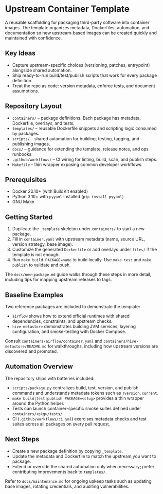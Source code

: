 # Upstream Container Template

A reusable scaffolding for packaging third-party software into container images. The template organizes metadata, Dockerfiles, automation, and documentation so new upstream-based images can be created quickly and maintained with confidence.

## Key Ideas
- Capture upstream-specific choices (versioning, patches, entrypoint) alongside shared automation.
- Ship ready-to-run build/test/publish scripts that work for every package definition.
- Treat the repo as code: version metadata, enforce tests, and document assumptions.

## Repository Layout
- `containers/` – package definitions. Each package has metadata, Dockerfile, overlays, and tests.
- `templates/` – reusable Dockerfile snippets and scripting logic consumed by packages.
- `scripts/` – shared automation for building, testing, tagging, and publishing images.
- `docs/` – guidance for extending the template, release notes, and ops runbooks.
- `.github/workflows/` – CI wiring for linting, build, scan, and publish steps.
- `Makefile` – thin wrapper exposing common developer workflows.

## Prerequisites
- Docker 20.10+ (with BuildKit enabled)
- Python 3.10+ with `pyyaml` installed (`pip install pyyaml`)
- GNU Make

## Getting Started
1. Duplicate the `_template` skeleton under `containers/` to start a new package.
2. Fill in `container.yaml` with upstream metadata (name, source URL, version strategy, base image).
3. Customize the generated `Dockerfile` or add overlays under `files/` if the template is not enough.
4. Run `make build PACKAGE=name` to build locally. Use `make test` and `make publish` to validate and push.

The `docs/new-package.md` guide walks through these steps in more detail, including tips for mapping upstream releases to tags.

## Baseline Examples
Two reference packages are included to demonstrate the template:
- `airflow` shows how to extend official runtimes with shared dependencies, constraints, and upstream checks.
- `hive-metastore` demonstrates building JVM services, layering configuration, and smoke-testing with Docker Compose.

Consult `containers/airflow/container.yaml` and `containers/hive-metastore/README.md` for walkthroughs, including how upstream versions are discovered and promoted.

## Automation Overview
The repository ships with batteries included:
- `scripts/package.py` centralizes build, test, version, and publish commands and understands metadata tokens such as `!version.current`.
- `make build|test|publish PACKAGE=<slug>` provides a thin wrapper around the Python helper.
- Tests can launch container-specific smoke suites defined under `containers/<pkg>/tests/`.
- CI (`.github/workflows/ci.yml`) exercises metadata checks and test suites across all packages on every pull request.

## Next Steps
- Create a new package definition by copying `_template`.
- Update the metadata and Dockerfile to match the upstream you want to package.
- Extend or override the shared automation only when necessary; prefer contributing improvements back to `templates/`.

Refer to `docs/maintenance.md` for ongoing upkeep tasks such as updating base images, rotating credentials, and auditing vulnerabilities.
